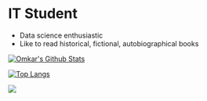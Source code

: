 

<!--
**OmkarGurav6/OmkarGurav6** is a ✨ _special_ ✨ repository because its `README.md` (this file) appears on your GitHub profile.

Here are some ideas to get you started:

- 🔭 I’m currently working on ...
- 🌱 I’m currently learning ...
- 👯 I’m looking to collaborate on ...
- 🤔 I’m looking for help with ...
- 💬 Ask me about ...
- 📫 How to reach me: ...
- 😄 Pronouns: ...
- ⚡ Fun fact: ...
-->

#  IT Student

- Data science enthusiastic
- Like to read historical, fictional, autobiographical books


[![Omkar's Github Stats](https://github-readme-stats.vercel.app/api?username=OmkarGurav6&show_icons=true&count_private=true&include_all_commits=true&hide_border=true)](https://github.com/anuraghazra/github-readme-stats)

[![Top Langs](https://github-readme-stats.vercel.app/api/top-langs/?username=OmkarGurav6&layout=compact&langs_count=10&hide_border=true)](https://github.com/anuraghazra/github-readme-stats)

![](https://komarev.com/ghpvc/?username=OmkarGurav6&color=202020&label=Profile+Views)

